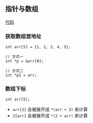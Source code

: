 ## 指针与数组

[代码](../demo-2/demo-2/demo-2.cpp)

### 获取数组首地址
```
int arr[5] = {1, 2, 3, 4, 5};

// 方式一
int *p = &arr[0];

// 方式二
int *p2 = arr;
```

### 数组下标

```
int arr[5];
```

- `arr[3]` 会被展开成 `*(arr + 3)` 来计算
- `2[arr]` 会被展开成 `*(2 + arr)` 来计算